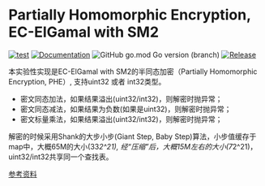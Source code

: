 # Partially Homomorphic Encryption, EC-ElGamal with SM2

[![test](https://github.com/emmansun/sm2elgamal/actions/workflows/go.yml/badge.svg)](https://github.com/emmansun/sm2elgamal/actions/workflows/go.yml)
[![Documentation](https://godoc.org/github.com/emmansun/sm2elgamal?status.svg)](https://godoc.org/github.com/emmansun/sm2elgamal)
![GitHub go.mod Go version (branch)](https://img.shields.io/github/go-mod/go-version/emmansun/sm2elgamal)
[![Release](https://img.shields.io/github/release/emmansun/sm2elgamal/all.svg)](https://github.com/emmansun/sm2elgamal/releases)

本实验性实现是EC-ElGamal with SM2的半同态加密（Partially Homomorphic Encryption, PHE）, 支持uint32 或者 int32类型。
- 密文同态加法，如果结果溢出(uint32/int32)，则解密时抛异常；
- 密文同态减法，如果结果为负数(如果是uint32)，则解密时抛异常；
- 密文标量乘法，如果结果溢出(uint32/int32)，则解密时抛异常；

解密的时候采用Shank的大步小步(Giant Step, Baby Step)算法，小步值缓存于map中，大概65M的大小(33*2^21), 经“压缩”后，大概15M左右的大小(7*2^21)，uint32/int32共享同一个查找表。

[参考资料](https://github.com/emmansun/gmsm/discussions/89)
